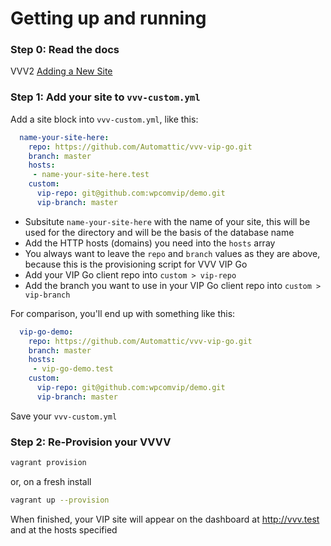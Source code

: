 # Getting up and running

### Step 0: Read the docs

VVV2 [Adding a New Site](https://varyingvagrantvagrants.org/docs/en-US/adding-a-new-site/)

### Step 1: Add your site to  `vvv-custom.yml`

Add a site block into `vvv-custom.yml`, like this:

``` yml
  name-your-site-here: 
    repo: https://github.com/Automattic/vvv-vip-go.git
    branch: master
    hosts: 
     - name-your-site-here.test
    custom:
      vip-repo: git@github.com:wpcomvip/demo.git
      vip-branch: master
```

* Subsitute `name-your-site-here` with the name of your site, this will be used for the directory and will be the basis of the database name
* Add the HTTP hosts (domains) you need into the `hosts` array
* You always want to leave the `repo` and `branch` values as they are above, because this is the provisioning script for VVV VIP Go
* Add your VIP Go client repo into `custom > vip-repo`
* Add the branch you want to use in your VIP Go client repo into `custom > vip-branch`

For comparison, you'll end up with something like this:

``` yml
  vip-go-demo: 
    repo: https://github.com/Automattic/vvv-vip-go.git
    branch: master
    hosts: 
     - vip-go-demo.test
    custom:
      vip-repo: git@github.com:wpcomvip/demo.git
      vip-branch: master
```

Save your `vvv-custom.yml`

### Step 2: Re-Provision your VVVV

``` bash
vagrant provision
```

or, on a fresh install

``` bash
vagrant up --provision
```

When finished, your VIP site will appear on the dashboard at http://vvv.test and at the hosts specified
